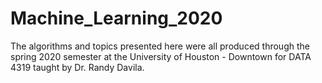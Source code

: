 # Machine_Learning_2020

The algorithms and topics presented here were all produced through the spring 2020 semester at the University of Houston - Downtown for DATA 4319 taught by Dr. Randy Davila.
